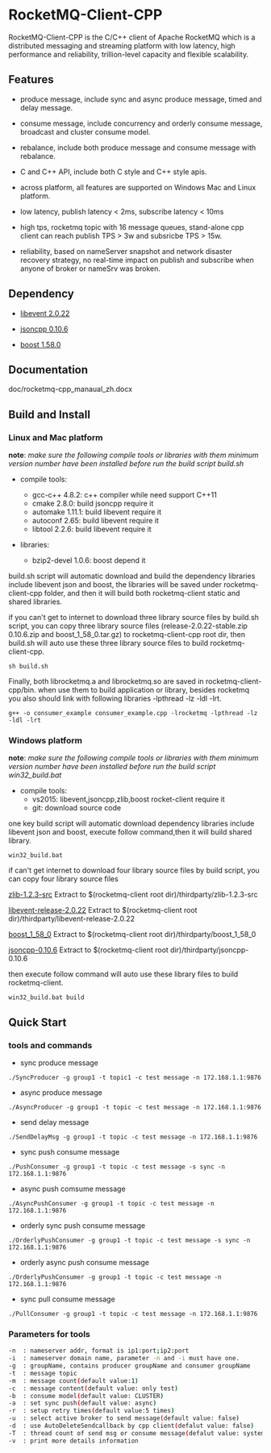 # RocketMQ-Client-CPP #

RocketMQ-Client-CPP is the C/C++ client of Apache RocketMQ which is a distributed messaging and streaming platform with low latency, high performance and reliability, trillion-level capacity and flexible scalability.

## Features ##

- produce message, include sync and async produce message, timed and delay message. 

- consume message, include concurrency and orderly consume message, broadcast and cluster consume model.

- rebalance, include both produce message and consume message with rebalance.

- C and C++ API, include both C style and C++ style apis.

- across platform, all features are supported on Windows Mac and Linux platform.

- low latency, publish latency < 2ms, subscribe latency < 10ms

- high tps, rocketmq topic with 16 message queues, stand-alone cpp client can reach publish TPS > 3w and subsricbe TPS > 15w.

- reliability, based on nameServer snapshot and network disaster recovery strategy, no real-time impact on publish and subscribe when anyone of broker or nameSrv was broken.

## Dependency ##

- [libevent 2.0.22](https://github.com/libevent/libevent/archive/release-2.0.22-stable.zip "libevent 2.0.22")

- [jsoncpp 0.10.6](https://github.com/open-source-parsers/jsoncpp/archive/0.10.6.zip  "jsoncpp 0.10.6")

- [boost 1.58.0](http://sourceforge.net/projects/boost/files/boost/1.58.0/boost_1_58_0.tar.gz "boost 1.58.0")

## Documentation ##
doc/rocketmq-cpp_manaual_zh.docx

## Build and Install ##

### Linux and Mac platform ###

**note**: *make sure the following compile tools or libraries with them minimum version number have been installed before run the build script build.sh*

- compile tools:
	- gcc-c++ 4.8.2: c++ compiler while need support C++11
	- cmake 2.8.0: build jsoncpp require it
	- automake 1.11.1: build libevent require it
	- autoconf 2.65: build libevent require it
	- libtool 2.2.6: build libevent require it

- libraries:   
	- bzip2-devel 1.0.6: boost depend it

build.sh script will automatic download and build the dependency libraries include libevent json and boost, the libraries will be saved under rocketmq-client-cpp folder, and then it will build both rocketmq-client static and shared libraries.

if you can't get to internet to download three library source files by build.sh script, you can copy three library source files (release-2.0.22-stable.zip  0.10.6.zip and boost_1_58_0.tar.gz) to rocketmq-client-cpp root dir, then build.sh will auto use these three library source files to build rocketmq-client-cpp.

    sh build.sh

Finally, both librocketmq.a and librocketmq.so are saved in rocketmq-client-cpp/bin. when use them to build application or library, besides rocketmq you also should link with following libraries -lpthread -lz -ldl -lrt.

    g++ -o consumer_example consumer_example.cpp -lrocketmq -lpthread -lz -ldl -lrt

### Windows platform ###
**note**: *make sure the following compile tools or libraries with them minimum version number have been installed before run the build script win32_build.bat*
- compile tools:
	- vs2015: libevent,jsoncpp,zlib,boost rocket-client require it
	- git: download source code 
	
one key build script will automatic download dependency libraries include libevent json and boost,  execute follow command,then it will build shared library.

    win32_build.bat

	
if can't get internet to download four library source files by build script, you can copy four library source files 

[zlib-1.2.3-src](https://codeload.github.com/jsj020122/zlib-1.2.3-src/zip/master "zlib-1.2.3-src") Extract to $(rocketmq-client root dir)/thirdparty/zlib-1.2.3-src 

[libevent-release-2.0.22](https://codeload.github.com/jsj020122/libevent-release-2.0.22/zip/master "libevent-release-2.0.22") Extract to $(rocketmq-client root dir)/thirdparty/libevent-release-2.0.22

[boost_1_58_0](https://codeload.github.com/jsj020122/boost_1_58_0/zip/master "boost_1_58_0") Extract to  $(rocketmq-client root dir)/thirdparty/boost_1_58_0

[jsoncpp-0.10.6](https://codeload.github.com/jsj020122/jsoncpp-0.10.6/zip/master "jsoncpp-0.10.6") Extract to  $(rocketmq-client root dir)/thirdparty/jsoncpp-0.10.6 

then execute follow command will auto use these library files to build rocketmq-client.

    win32_build.bat build


## Quick Start ##
### tools and commands ###

- sync produce message
```shell
./SyncProducer -g group1 -t topic1 -c test message -n 172.168.1.1:9876
```
- async produce message
```shell
./AsyncProducer -g group1 -t topic -c test message -n 172.168.1.1:9876
```
- send delay message
```shell
./SendDelayMsg -g group1 -t topic -c test message -n 172.168.1.1:9876
```
- sync push consume message
```shell
./PushConsumer -g group1 -t topic -c test message -s sync -n 172.168.1.1:9876 
```
- async push comsume message
```shell
./AsyncPushConsumer -g group1 -t topic -c test message -n 172.168.1.1:9876
```
- orderly sync push consume message
```shell
./OrderlyPushConsumer -g group1 -t topic -c test message -s sync -n 172.168.1.1:9876
```
- orderly async push consume message
```shell
./OrderlyPushConsumer -g group1 -t topic -c test message -n 172.168.1.1:9876
```
- sync pull consume message
```shell
./PullConsumer -g group1 -t topic -c test message -n 172.168.1.1:9876
```
### Parameters for tools ###
```bash
-n	: nameserver addr, format is ip1:port;ip2:port
-i	: nameserver domain name, parameter -n and -i must have one.
-g	: groupName, contains producer groupName and consumer groupName
-t	: message topic
-m	: message count(default value:1)
-c	: message content(default value: only test)
-b	: consume model(default value: CLUSTER)
-a	: set sync push(default value: async)
-r	: setup retry times(default value:5 times)
-u	: select active broker to send message(default value: false)
-d	: use AutoDeleteSendcallback by cpp client(defalut value: false)
-T	: thread count of send msg or consume message(defalut value: system cpu core number)
-v	: print more details information
```
